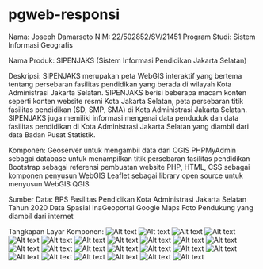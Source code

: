 # pgweb-responsi
Nama: Joseph Damarseto 
NIM: 22/502852/SV/21451
Program Studi: Sistem Informasi Geografis

Nama Produk: SIPENJAKS (Sistem Informasi Pendidikan Jakarta Selatan) 

Deskripsi: 
SIPENJAKS merupakan peta WebGIS interaktif yang bertema tentang persebaran fasilitas pendidikan yang berada di wilayah Kota Administrasi Jakarta Selatan. SIPENJAKS berisi beberapa macam konten seperti konten website resmi Kota Jakarta Selatan, peta persebaran titik fasilitas pendidikan (SD, SMP, SMA) di Kota Administrasi Jakarta Selatan. SIPENJAKS juga memiliki informasi mengenai data penduduk dan data fasilitas pendidikan di Kota Administrasi Jakarta Selatan yang diambil dari data Badan Pusat Statistik.

Komponen: 
Geoserver untuk mengambil data dari QGIS
PHPMyAdmin sebagai database untuk menampilkan titik persebaran fasilitas pendidikan 
Bootstrap sebagai referensi pembuatan website
PHP, HTML, CSS sebagai komponen penyusun WebGIS
Leaflet sebagai library open source untuk menyusun WebGIS
QGIS


Sumber Data:
BPS Fasilitas Pendidikan Kota Administrasi Jakarta Selatan Tahun 2020
Data Spasial InaGeoportal
Google Maps
Foto Pendukung yang diambil dari internet

Tangkapan Layar Komponen:
![Alt text](image-16.png)
![Alt text](image-17.png)
![Alt text](image-18.png)
![Alt text](image-19.png)
![Alt text](image-20.png)
![Alt text](image-21.png)
![Alt text](image-22.png)
![Alt text](image-1.png)
![Alt text](image.png)
![Alt text](image-2.png)
![Alt text](image-3.png)
![Alt text](image-4.png)
![Alt text](image-5.png)
![Alt text](image-6.png)
![Alt text](image-7.png)
![Alt text](image-8.png)
![Alt text](image-9.png)
![Alt text](image-10.png)
![Alt text](image-11.png)
![Alt text](image-12.png)
![Alt text](image-13.png)
![Alt text](image-14.png)
![Alt text](image-15.png)
![Alt text](image-23.png)